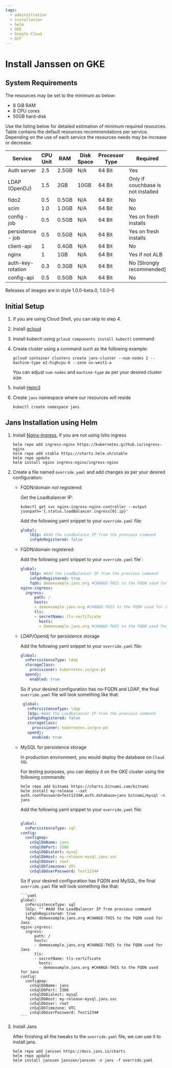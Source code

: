 ```yaml
---
tags:
  - administration
  - installation
  - helm
  - GKE
  - Google Cloud
  - GCP
---
```


# Install Janssen on GKE

## System Requirements

The resources may be set to the minimum as below:

- 8 GiB RAM
- 8 CPU cores
- 50GB hard-disk

Use the listing below for detailed estimation of minimum required resources. Table contains the default resources recommendations per service. Depending on the use of each service the resources needs may be increase or decrease.

| Service           | CPU Unit | RAM   | Disk Space | Processor Type | Required                           |
| ----------------- | -------- | ----- | ---------- | -------------- | ---------------------------------- |
| Auth server       | 2.5      | 2.5GB | N/A        | 64 Bit         | Yes                                |
| LDAP (OpenDJ)     | 1.5      | 2GB   | 10GB       | 64 Bit         | Only if couchbase is not installed |
| fido2             | 0.5      | 0.5GB | N/A        | 64 Bit         | No                                 |
| scim              | 1.0      | 1.0GB | N/A        | 64 Bit         | No                                 |
| config - job      | 0.5      | 0.5GB | N/A        | 64 Bit         | Yes on fresh installs              |
| persistence - job | 0.5      | 0.5GB | N/A        | 64 Bit         | Yes on fresh installs              |
| client-api        | 1        | 0.4GB | N/A        | 64 Bit         | No                                 |
| nginx             | 1        | 1GB   | N/A        | 64 Bit         | Yes if not ALB                     |
| auth-key-rotation | 0.3      | 0.3GB | N/A        | 64 Bit         | No [Strongly recommended]          |
| config-api        | 0.5      | 0.5GB | N/A        | 64 Bit         | No                                 |

Releases of images are in style 1.0.0-beta.0, 1.0.0-0

## Initial Setup

1.  If you are using Cloud Shell, you can skip to step 4.

2.  Install [gcloud](https://cloud.google.com/sdk/docs/quickstarts)
    
3.  Install kubectl using `gcloud components install kubectl` command
    
4.  Create cluster using a command such as the following example:

    ```  
    gcloud container clusters create jans-cluster --num-nodes 2 --machine-type e2-highcpu-8 --zone us-west1-a
    ```
    You can adjust `num-nodes` and `machine-type` as per your desired cluster size

5.  Install [Helm3](https://helm.sh/docs/intro/install/)    

6.  Create `jans` namespace where our resources will reside
    ```
    kubectl create namespace jans
    ```

## Jans Installation using Helm
1.  Install [Nginx-Ingress](https://github.com/kubernetes/ingress-nginx), if you are not using Istio ingress
    
      ```
      helm repo add ingress-nginx https://kubernetes.github.io/ingress-nginx
      helm repo add stable https://charts.helm.sh/stable
      helm repo update
      helm install nginx ingress-nginx/ingress-nginx
      ```

2.  Create a file named `override.yaml` and add changes as per your desired configuration:

    - FQDN/domain *not* registered:
    
        
        Get the Loadbalancer IP: 
        ```
        kubectl get svc nginx-ingress-nginx-controller --output jsonpath='{.status.loadBalancer.ingress[0].ip}'
        ```

      
        
        Add the following yaml snippet to your `override.yaml` file:

        ```yaml
        global:
            lbIp: #Add the Loadbalance IP from the previous command
            isFqdnRegistered: false
        ```

    - FQDN/domain registered:

        Add the following yaml snippet to your `override.yaml` file`:

        ```yaml
        global:
            lbIp: #Add the LoadBalancer IP from the previous command
            isFqdnRegistered: true
            fqdn: demoexample.jans.org #CHANGE-THIS to the FQDN used for Jans
        nginx-ingress:
          ingress:
              path: /
              hosts:
              - demoexample.jans.org #CHANGE-THIS to the FQDN used for Jans
              tls:
              - secretName: tls-certificate
                hosts:
                - demoexample.jans.org #CHANGE-THIS to the FQDN used for Jans
        ```






    -  LDAP/Opendj for persistence storage


          Add the following yaml snippet to your `override.yaml` file:
          ```yaml
          global:
            cnPersistenceType: ldap
            storageClass:
              provisioner: kubernetes.io/gce-pd
            opendj:
              enabled: true
          ```

          So if your desired configuration has no-FQDN and LDAP, the final `override.yaml` file will look something like that:

          ```yaml
           global:
             cnPersistenceType: ldap
             lbIp: #Add the Loadbalancer IP from the previous command
             isFqdnRegistered: false
             storageClass:
               provisioner: kubernetes.io/gce-pd
             opendj:
               enabled: true
          ```







    - MySQL for persistence storage

      In production environment, you would deploy the database on `Cloud SQL`

      For testing purposes, you can deploy it on the GKE cluster using the following commands:

      ```
      helm repo add bitnami https://charts.bitnami.com/bitnami
      helm install my-release --set auth.rootPassword=Test1234#,auth.database=jans bitnami/mysql -n jans
      ```

      Add the following yaml snippet to your `override.yaml` file:
      
        ```yaml
        
        global:
          cnPersistenceType: sql
        config:
          configmap:
            cnSqlDbName: jans
            cnSqlDbPort: 3306
            cnSqlDbDialect: mysql
            cnSqlDbHost: my-release-mysql.jans.svc
            cnSqlDbUser: root
            cnSqlDbTimezone: UTC
            cnSqldbUserPassword: Test1234#
        ```

      So if your desired configuration has FQDN and MySQL, the final `override.yaml` file will look something like that:

          ```yaml
          global:
            cnPersistenceType: sql
            lbIp: "" #Add the LoadBalancer IP from previous command
            isFqdnRegistered: true
            fqdn: demoexample.jans.org #CHANGE-THIS to the FQDN used for Jans
          nginx-ingress:
            ingress:
                path: /
                hosts:
                - demoexample.jans.org #CHANGE-THIS to the FQDN used for Jans
                tls:
                - secretName: tls-certificate
                  hosts:
                  - demoexample.jans.org #CHANGE-THIS to the FQDN used for Jans  
          config:
            configmap:
              cnSqlDbName: jans
              cnSqlDbPort: 3306
              cnSqlDbDialect: mysql
              cnSqlDbHost: my-release-mysql.jans.svc
              cnSqlDbUser: root
              cnSqlDbTimezone: UTC
              cnSqldbUserPassword: Test1234#
          ```

3.  Install Jans



      After finishing all the tweaks to the `override.yaml` file, we can use it to install jans.

      ```
      helm repo add janssen https://docs.jans.io/charts
      helm repo update
      helm install janssen janssen/janssen -n jans -f override.yaml
      ```